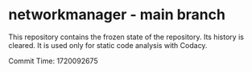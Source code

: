 # networkmanager - main branch

This repository contains the frozen state of the repository.
Its history is cleared. It is used only for static code
analysis with Codacy.

Commit Time: 1720092675